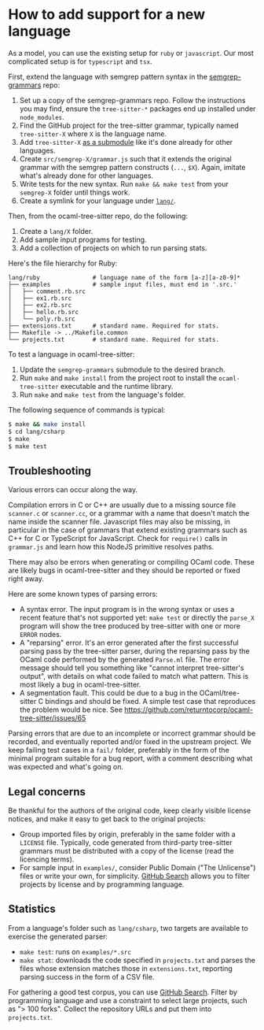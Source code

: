 How to add support for a new language
==

As a model, you can use the existing setup for `ruby` or `javascript`. Our
most complicated setup is for `typescript` and `tsx`.

First, extend the language with semgrep pattern syntax in the
[semgrep-grammars](https://github.com/returntocorp/semgrep-grammars)
repo:

1. Set up a copy of the semgrep-grammars repo. Follow the instructions
   you may find, ensure the `tree-sitter-*` packages end up installed
   under `node_modules`.
2. Find the GitHub project for the tree-sitter grammar,
   typically named `tree-sitter-X` where `X` is the language name.
3. Add `tree-sitter-X`
   [as a submodule](https://github.com/returntocorp/semgrep-grammars/src)
   like it's done already for other languages.
4. Create `src/semgrep-X/grammar.js` such that it extends the original
   grammar with the semgrep pattern constructs (`...`, `$X`). Again,
   imitate what's already done for other languages.
5. Write tests for the new syntax. Run `make && make test` from your
   `semgrep-X` folder until things work.
6. Create a symlink for your language under
   [`lang/`](https://github.com/returntocorp/semgrep-grammars/tree/master/lang).

Then, from the ocaml-tree-sitter repo, do the following:

1. Create a `lang/X` folder.
2. Add sample input programs for testing.
3. Add a collection of projects on which to run parsing stats.

Here's the file hierarchy for Ruby:

```shell
lang/ruby               # language name of the form [a-z][a-z0-9]*
├── examples            # sample input files, must end in '.src.'
│   ├── comment.rb.src
│   ├── ex1.rb.src
│   ├── ex2.rb.src
│   ├── hello.rb.src
│   └── poly.rb.src
├── extensions.txt      # standard name. Required for stats.
├── Makefile -> ../Makefile.common
└── projects.txt        # standard name. Required for stats.
```

To test a language in ocaml-tree-sitter:

1. Update the `semgrep-grammars` submodule to the desired branch.
2. Run `make` and `make install` from the project root to install
   the `ocaml-tree-sitter` executable and the runtime library.
3. Run `make` and `make test` from the language's folder.

The following sequence of commands is typical:
```bash
$ make && make install
$ cd lang/csharp
$ make
$ make test
```

Troubleshooting
--

Various errors can occur along the way.

Compilation errors in C or C++ are usually due to a missing source
file `scanner.c` or `scanner.cc`, or a grammar with a name that
doesn't match the name inside the scanner file. Javascript files may
also be missing, in particular in the case of grammars that extend
existing grammars such as C++ for C or TypeScript for
JavaScript. Check for `require()` calls in `grammar.js` and learn how
this NodeJS primitive resolves paths.

There may also be errors when generating or compiling
OCaml code. These are likely bugs in ocaml-tree-sitter and they should
be reported or fixed right away.

Here are some known types of parsing errors:

* A syntax error. The input program is in the wrong syntax or uses a
  recent feature that's not supported yet: `make test` or directly the
  `parse_X` program will show the tree produced by tree-sitter with
  one or more `ERROR` nodes.
* A "reparsing" error. It's an error generated after the first
  successful parsing pass by the tree-sitter parser, during the
  reparsing pass by the OCaml code performed by the generated
  `Parse.ml` file.  The error message should tell you something like
  "cannot interpret tree-sitter's output", with details on what code
  failed to match what pattern. This is most likely a bug in
  ocaml-tree-sitter.
* A segmentation fault. This could be due to a bug in the
  OCaml/tree-sitter C bindings and should be fixed. A simple test case
  that reproduces the problem would be nice.
  See https://github.com/returntocorp/ocaml-tree-sitter/issues/65

Parsing errors that are due
to an incomplete or incorrect grammar should be recorded, and
eventually reported and/or fixed in the upstream project.
We keep failing test cases in a `fail/` folder, preferably in the form
of the minimal program suitable for a bug report, with a comment
describing what was expected and what's going on.

Legal concerns
--

Be thankful for the authors of the original code, keep clearly visible
license notices, and make it easy to get back to the original projects:

* Group imported files by origin, preferably in the same folder with a
  `LICENSE` file. Typically, code generated from third-party
  tree-sitter grammars must be distributed with a copy of the license
  (read the licencing terms).
* For sample input in `examples/`, consider Public Domain ("The
  Unlicense") files or write your own, for simplicity.
  [GitHub Search](https://github.com/search/advanced)
  allows you to filter projects by license and by programming language.

Statistics
--

From a language's folder such as `lang/csharp`, two targets are
available to exercise the generated parser:

* `make test`: runs on `examples/*.src`
* `make stat`: downloads the code specified in `projects.txt` and
  parses the files whose extension matches those in `extensions.txt`,
  reporting parsing success in the form of a CSV file.

For gathering a good test corpus, you can use
[GitHub Search](https://github.com/search/advanced). Filter by
programming language and use a constraint to select large projects, such
as "> 100 forks". Collect the repository URLs and put them into
`projects.txt`.

